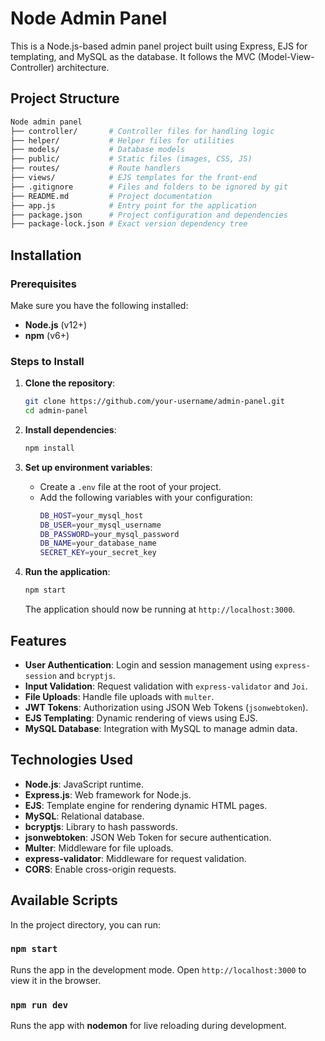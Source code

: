 # Node Admin Panel

This is a Node.js-based admin panel project built using Express, EJS for templating, and MySQL as the database. It follows the MVC (Model-View-Controller) architecture.

## Project Structure

```bash
Node admin panel
├── controller/       # Controller files for handling logic
├── helper/           # Helper files for utilities
├── models/           # Database models
├── public/           # Static files (images, CSS, JS)
├── routes/           # Route handlers
├── views/            # EJS templates for the front-end
├── .gitignore        # Files and folders to be ignored by git
├── README.md         # Project documentation
├── app.js            # Entry point for the application
├── package.json      # Project configuration and dependencies
├── package-lock.json # Exact version dependency tree
```

## Installation

### Prerequisites

Make sure you have the following installed:
- **Node.js** (v12+)
- **npm** (v6+)

### Steps to Install

1. **Clone the repository**:
   ```bash
   git clone https://github.com/your-username/admin-panel.git
   cd admin-panel
   ```

2. **Install dependencies**:
   ```bash
   npm install
   ```

3. **Set up environment variables**:
   - Create a `.env` file at the root of your project.
   - Add the following variables with your configuration:
     ```bash
     DB_HOST=your_mysql_host
     DB_USER=your_mysql_username
     DB_PASSWORD=your_mysql_password
     DB_NAME=your_database_name
     SECRET_KEY=your_secret_key
     ```

4. **Run the application**:
   ```bash
   npm start
   ```
   The application should now be running at `http://localhost:3000`.

## Features

- **User Authentication**: Login and session management using `express-session` and `bcryptjs`.
- **Input Validation**: Request validation with `express-validator` and `Joi`.
- **File Uploads**: Handle file uploads with `multer`.
- **JWT Tokens**: Authorization using JSON Web Tokens (`jsonwebtoken`).
- **EJS Templating**: Dynamic rendering of views using EJS.
- **MySQL Database**: Integration with MySQL to manage admin data.

## Technologies Used

- **Node.js**: JavaScript runtime.
- **Express.js**: Web framework for Node.js.
- **EJS**: Template engine for rendering dynamic HTML pages.
- **MySQL**: Relational database.
- **bcryptjs**: Library to hash passwords.
- **jsonwebtoken**: JSON Web Token for secure authentication.
- **Multer**: Middleware for file uploads.
- **express-validator**: Middleware for request validation.
- **CORS**: Enable cross-origin requests.

## Available Scripts

In the project directory, you can run:

### `npm start`

Runs the app in the development mode. Open `http://localhost:3000` to view it in the browser.

### `npm run dev`

Runs the app with **nodemon** for live reloading during development.
